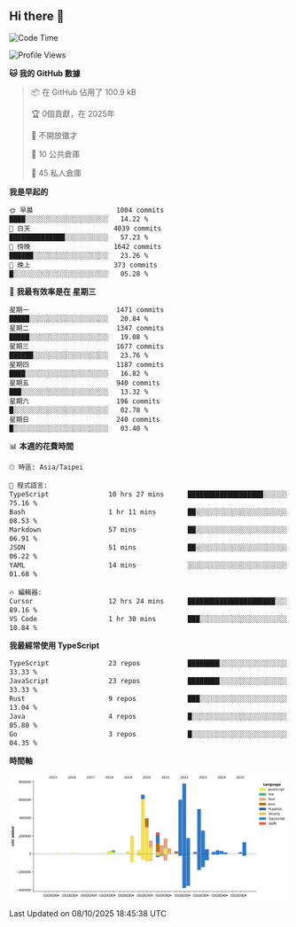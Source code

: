 ## Hi there 👋

<!--START_SECTION:waka-->
![Code Time](http://img.shields.io/badge/Code%20Time-554%20hrs%2058%20mins-blue)

![Profile Views](http://img.shields.io/badge/%E5%80%8B%E4%BA%BA%E9%A0%81%E9%9D%A2%E7%80%8F%E8%A6%BD%E6%AC%A1%E6%95%B8-0-blue)

**🐱 我的 GitHub 數據** 

> 📦 在 GitHub 佔用了 100.9 kB 
 > 
> 🏆  0個貢獻，在 2025年
 > 
> 🚫 不開放徵才
 > 
> 📜 10 公共倉庫 
 > 
> 🔑 45 私人倉庫 
 > 
**我是早起的** 

```text
🌞 早晨                     1004 commits        ████░░░░░░░░░░░░░░░░░░░░░   14.22 % 
🌆 白天                     4039 commits        ██████████████░░░░░░░░░░░   57.23 % 
🌃 傍晚                     1642 commits        ██████░░░░░░░░░░░░░░░░░░░   23.26 % 
🌙 晚上                     373 commits         █░░░░░░░░░░░░░░░░░░░░░░░░   05.28 % 
```
📅 **我最有效率是在 星期三** 

```text
星期一                      1471 commits        █████░░░░░░░░░░░░░░░░░░░░   20.84 % 
星期二                      1347 commits        █████░░░░░░░░░░░░░░░░░░░░   19.08 % 
星期三                      1677 commits        ██████░░░░░░░░░░░░░░░░░░░   23.76 % 
星期四                      1187 commits        ████░░░░░░░░░░░░░░░░░░░░░   16.82 % 
星期五                      940 commits         ███░░░░░░░░░░░░░░░░░░░░░░   13.32 % 
星期六                      196 commits         █░░░░░░░░░░░░░░░░░░░░░░░░   02.78 % 
星期日                      240 commits         █░░░░░░░░░░░░░░░░░░░░░░░░   03.40 % 
```


📊 **本週的花費時間** 

```text
🕑︎ 時區: Asia/Taipei

💬 程式語言: 
TypeScript               10 hrs 27 mins      ███████████████████░░░░░░   75.16 % 
Bash                     1 hr 11 mins        ██░░░░░░░░░░░░░░░░░░░░░░░   08.53 % 
Markdown                 57 mins             ██░░░░░░░░░░░░░░░░░░░░░░░   06.91 % 
JSON                     51 mins             ██░░░░░░░░░░░░░░░░░░░░░░░   06.22 % 
YAML                     14 mins             ░░░░░░░░░░░░░░░░░░░░░░░░░   01.68 % 

🔥 編輯器: 
Cursor                   12 hrs 24 mins      ██████████████████████░░░   89.16 % 
VS Code                  1 hr 30 mins        ███░░░░░░░░░░░░░░░░░░░░░░   10.84 % 
```

**我最經常使用 TypeScript** 

```text
TypeScript               23 repos            ████████░░░░░░░░░░░░░░░░░   33.33 % 
JavaScript               23 repos            ████████░░░░░░░░░░░░░░░░░   33.33 % 
Rust                     9 repos             ███░░░░░░░░░░░░░░░░░░░░░░   13.04 % 
Java                     4 repos             █░░░░░░░░░░░░░░░░░░░░░░░░   05.80 % 
Go                       3 repos             █░░░░░░░░░░░░░░░░░░░░░░░░   04.35 % 
```



**時間軸**

![Lines of Code chart](https://raw.githubusercontent.com/jos61404/jos61404/main/assets/bar_graph.png)


 Last Updated on 08/10/2025 18:45:38 UTC
<!--END_SECTION:waka-->



<!--
**jos61404/jos61404** is a ✨ _special_ ✨ repository because its `README.md` (this file) appears on your GitHub profile.

Here are some ideas to get you started:

- 🔭 I’m currently working on ...
- 🌱 I’m currently learning ...
- 👯 I’m looking to collaborate on ...
- 🤔 I’m looking for help with ...
- 💬 Ask me about ...
- 📫 How to reach me: ...
- 😄 Pronouns: ...
- ⚡ Fun fact: ...
-->
